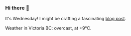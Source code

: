### Hi there :wave:

It's Wednesday! I might be crafting a fascinating [blog post](https://benjaminwuethrich.dev).

Weather in Victoria BC: overcast, at +9°C.
